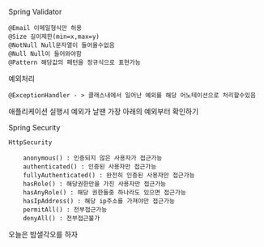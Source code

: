 Spring Validator

	@Email 이메일형식만 허용
	@Size 길이제한(min=x,max=y)
	@NotNull Null문자열이 들어올수없음
	@Null Null이 들어와야함
	@Pattern 해당값의 패턴을 정규식으로 표현가능


예외처리

	@ExceptionHandler - > 클래스내에서 일어난 예외를 해당 어노테이션으로 처리할수있음



애플리케이션 실행시 예외가 날땐 가장 아래의 예외부터 확인하기


Spring Security

	HttpSecurity
	
		anonymous() : 인증되지 않은 사용자가 접근가능
		authenticated() : 인증된 사용자만 접근가능
		fullyAuthenticated() : 완전히 인증된 사용자만 접근가능
		hasRole() : 해당권한만을 가진 사용자만 접근가능
		hasAnyRole() : 해당 권한들중 하나라도 있으면 접근가능
		hasIpAddress() : 해당 ip주소를 가져야만 접근가능
		permitAll() : 전부접근가능
		denyAll() : 전부접근불가




오늘은 밤샐각오를 하자
